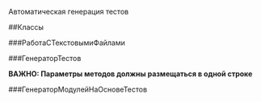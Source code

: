 Автоматическая генерация тестов

##Классы

###РаботаСТекстовымиФайлами

###ГенераторТестов

**ВАЖНО: Параметры методов должны размещаться в одной строке**

###ГенераторМодулейНаОсновеТестов